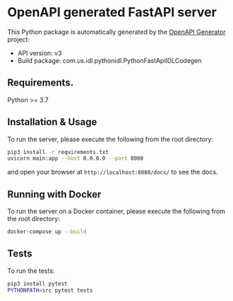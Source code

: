 # OpenAPI generated FastAPI server

This Python package is automatically generated by the [OpenAPI Generator](https://openapi-generator.tech) project:

- API version: v3
- Build package: com.us.idl.pythonidl.PythonFastApiIDLCodegen

## Requirements.

Python >= 3.7

## Installation & Usage

To run the server, please execute the following from the root directory:

```bash
pip3 install -r requirements.txt
uvicorn main:app --host 0.0.0.0 --port 8080
```

and open your browser at `http://localhost:8080/docs/` to see the docs.

## Running with Docker

To run the server on a Docker container, please execute the following from the root directory:

```bash
docker-compose up --build
```

## Tests

To run the tests:

```bash
pip3 install pytest
PYTHONPATH=src pytest tests
```
